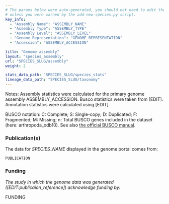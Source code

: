 ```yaml
---
# The params below were auto-generated, you should not need to edit them...
# unless you were warned by the add-new-species.py script.
key_info:
  - "Assembly Name": "ASSEMBLY_NAME"
  - "Assembly Type": "ASSEMBLY_TYPE"
  - "Assembly Level": "ASSEMBLY_LEVEL"
  - "Genome Representation": "GENOME_REPRESENTATION"
  - "Accession": "ASSEMBLY_ACCESSION"

title: "Genome assembly"
layout: "species_assembly"
url: "SPECIES_SLUG/assembly"
weight: 2

stats_data_path: "SPECIES_SLUG/species_stats"
lineage_data_path: "SPECIES_SLUG/taxonomy"
---
```


Notes: Assembly statistics were calculated for the primary genome assembly ASSEMBLY_ACCESSION. Busco statistics were taken from [EDIT]. Annotation statistics were calculated using [EDIT].

BUSCO notation: C: Complete; S: Single-copy; D: Duplicated; F: Fragmented; M: Missing; n: Total BUSCO genes included in the dataset (here: arthropoda_odb10). See also [the official BUSCO manual](https://busco.ezlab.org/busco_userguide.html#interpreting-the-results).

### Publication(s)

The data for *SPECIES_NAME* displayed in the genome portal comes from:

```{style=citation}
PUBLICATION
```

### Funding

*The study in which the genome data was generated ([EDIT:publicaion_reference]) acknowledge funding by:*

FUNDING

